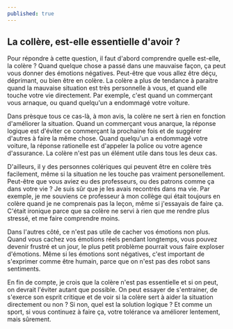 ```yaml
---
published: true
---
```

## La collère, est-elle essentielle d'avoir ?

Pour répondre à cette question, il faut d'abord comprendre quelle est-elle, la colère ? Quand quelque chose a passé dans une mauvaise façon, ça peut vous donner des émotions négatives. Peut-être que vous allez être déçu, déprimant, ou bien être en colère. La colère a plus de tendance à paraitre quand la mauvaise situation est très personnelle à vous, et quand elle touche votre vie directement. Par exemple, c'est quand un commerçant vous arnaque, ou quand quelqu'un a endommagé votre voiture.

Dans prèsque tous ce cas-là, à mon avis, la colère ne sert à rien en fonction d'améliorer la situation. Quand un commerçant vous anarque, la réponse logique est d'éviter ce commerçant la prochaine fois et de suggérer d'autres à faire la même chose. Quand quelqu'un a endommagé votre voiture, la réponse rationelle est d'appeler la police ou votre agence d'assurance. La colère n'est pas un élément utile dans tous les deux cas.

D'ailleurs, il y des personnes colériques qui peuvent être en colère très facilement, même si la situation ne les touche pas vraiment personellement. Peut-être que vous aviez eu des professeurs, ou des patrons comme ça dans votre vie ? Je suis sûr que je les avais recontrés dans ma vie. Par exemple, je me souviens ce professeur à mon collège qui était toujours en colère quand je ne comprenais pas la leçon, même si j'essayais de faire ça. C'était ironique parce que sa colère ne servi à rien que me rendre plus stressé, et me faire comprendre moins.

Dans l'autres côté, ce n'est pas utile de cacher vos émotions non plus. Quand vous cachez vos émotions réels pendant longtemps, vous pouvez devenir frustré et un jour, le plus petit problème pourrait vous faire exploser d'émotions. Même si les émotions sont négatives, c'est important de s'exprimer comme être humain, parce que on n'est pas des robot sans sentiments.

En fin de compte, je crois que la colère n'est pas essentielle et si on peut, on devrait l'éviter autant que possible. On peut essayer de s'entrainer, de s'exerce son esprit critique et de voir si la colère sert à aider la situation directement ou non ? Si non, quel est la solution logique ? Et comme un sport, si vous continuez à faire ça, votre tolérance va améliorer lentement, mais sûrement.